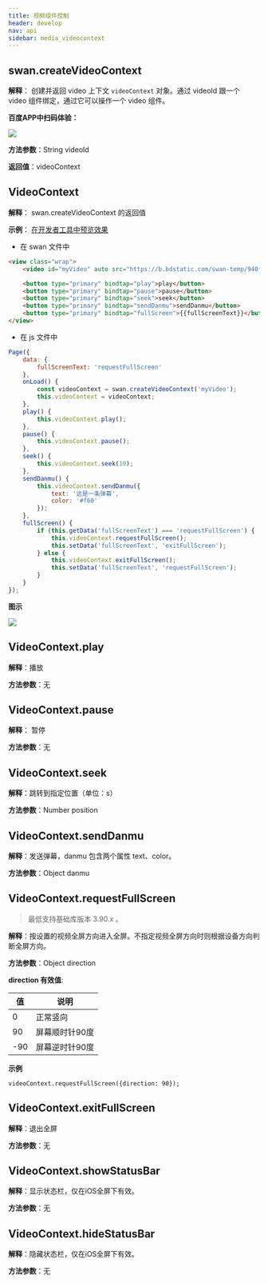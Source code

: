 ```yaml
---
title: 视频组件控制
header: develop
nav: api
sidebar: media_videocontext
---
```

## swan.createVideoContext

**解释**： 创建并返回 video 上下文 `videoContext` 对象。通过 videoId 跟一个 video 组件绑定，通过它可以操作一个 video 组件。

**百度APP中扫码体验：**

<img src="https://b.bdstatic.com/miniapp/assets/images/doc_demo/video.png"  class="demo-qrcode-image" />


**方法参数**：String videoId

**返回值**：videoContext

## VideoContext

**解释**： swan.createVideoContext 的返回值



**示例**：
<a href="swanide://fragment/2a74a56f21b40ba5bc93803d70065cf21556536372261" title="在开发者工具中预览效果" target="_self">在开发者工具中预览效果</a>

* 在 swan 文件中

```html
<view class="wrap">
    <video id="myVideo" auto src="https://b.bdstatic.com/swan-temp/940fe716b0eaad38f47b209d61657490.mp4"></video>

    <button type="primary" bindtap="play">play</button>
    <button type="primary" bindtap="pause">pause</button>
    <button type="primary" bindtap="seek">seek</button>
    <button type="primary" bindtap="sendDanmu">sendDanmu</button>
    <button type="primary" bindtap="fullScreen">{{fullScreenText}}</button>
</view>
```

* 在 js 文件中

```js
Page({
    data: {
        fullScreenText: 'requestFullScreen'
    },
    onLoad() {
        const videoContext = swan.createVideoContext('myVideo');
        this.videoContext = videoContext;
    },
    play() {
        this.videoContext.play();
    },
    pause() {
        this.videoContext.pause();
    },
    seek() {
        this.videoContext.seek(10);
    },
    sendDanmu() {
        this.videoContext.sendDanmu({
            text: '这是一条弹幕',
            color: '#f60'
        });
    },
    fullScreen() {
        if (this.getData('fullScreenText') === 'requestFullScreen') {
            this.videoContext.requestFullScreen();
            this.setData('fullScreenText', 'exitFullScreen');
        } else {
            this.videoContext.exitFullScreen();
            this.setData('fullScreenText', 'requestFullScreen');
        }
    }
});
```


**图示**

<div class="m-doc-custom-examples">
    <div class="m-doc-custom-examples-correct">
        <img src="../../../img/api/media/createVideoContext.png">
    </div>
    <div class="m-doc-custom-examples-correct">
        <img src=" ">
    </div>
    <div class="m-doc-custom-examples-correct">
        <img src=" ">
    </div>     
</div>




## VideoContext.play

**解释**：播放

**方法参数**：无
 

## VideoContext.pause
 
**解释**： 暂停

**方法参数**：无

## VideoContext.seek 
 
**解释**：跳转到指定位置（单位：s）

**方法参数**：Number position

## VideoContext.sendDanmu 
 
**解释**：发送弹幕，danmu 包含两个属性 text、color。

**方法参数**：Object danmu

## VideoContext.requestFullScreen 
 
> 最低支持基础库版本 3.90.x 。

**解释**：按设置的视频全屏方向进入全屏。不指定视频全屏方向时则根据设备方向判断全屏方向。

**方法参数**：Object direction

**direction 有效值**:

| 值 | 说明 |
| ---- | ---- |
| 0 | 正常竖向 |
| 90 | 屏幕顺时针90度 |
| -90 | 屏幕逆时针90度 |

**示例**
```
videoContext.requestFullScreen({direction: 90});
```

## VideoContext.exitFullScreen 
 
**解释**：退出全屏

**方法参数**：无

## VideoContext.showStatusBar
 
**解释**：显示状态栏，仅在iOS全屏下有效。

**方法参数**：无

## VideoContext.hideStatusBar

 
**解释**：隐藏状态栏，仅在iOS全屏下有效。

**方法参数**：无


